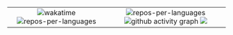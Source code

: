 <!-- # [https://yashikota.com](https://yashikota.com/?source=github) -->

<table align="center">
  <tr>
    <td align="center" width="45%">
      <img src="https://github-readme-stats.vercel.app/api/wakatime?layout=compact&username=kota&theme=radical&range=30_days&custom_title=Coding%20stats%20(last%2030%20days)" alt="wakatime">
  <!--    <img src="https://github-readme-stats.vercel.app/api/wakatime?username=kota&api_domain=wakapi.dev&theme=radical&custom_title=Week%20Stats&layout=compact">   -->
      <img src="https://github-readme-stats.vercel.app/api/top-langs/?layout=compact&username=yashikota&theme=radical&private=false&langs_count=20" alt="repos-per-languages">
    </td>
    <td align="center">
      <img src="https://github-readme-stats.vercel.app/api?username=yashikota&show_icons=true&theme=merko" alt="repos-per-languages" alt="stat">
      <img src="https://github-readme-activity-graph.vercel.app/graph?username=yashikota&bg_color=000000&color=affdb1&line=affdb1&point=affdb1&area=true&hide_border=true" alt="github activity graph">
      <img src="https://streak-stats.demolab.com?user=yashikota&theme=dark&hide_border=true&date_format=%5BY.%5Dn.j">
    </td>
  </tr>
</table>
